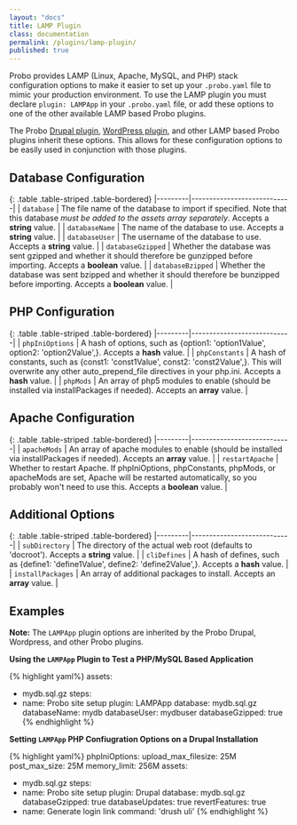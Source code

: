 ```yaml
---
layout: "docs"
title: LAMP Plugin
class: documentation
permalink: /plugins/lamp-plugin/
published: true
---
```

Probo provides LAMP (Linux, Apache, MySQL, and PHP) stack configuration options to make it easier to set up your `.probo.yaml` file to mimic your production environment. To use the LAMP plugin you must declare `plugin: LAMPApp` in your `.probo.yaml` file, or add these options to one of the other available LAMP based Probo plugins.

The Probo [Drupal plugin](/plugins/drupal-plugin/), [WordPress plugin](/plugins/wordpress-plugin/), and other LAMP based Probo plugins inherit these options. This allows for these configuration options to be easily used in conjunction with those plugins.

## Database Configuration

{: .table .table-striped .table-bordered}
|---------|----------------------------|
| `database` | The file name of the database to import if specified. Note that this database *must be added to the assets array separately*. Accepts a **string** value. |
| `databaseName` | The name of the database to use. Accepts a **string** value. |
| `databaseUser` | The username of the database to use. Accepts a **string** value. |
| `databaseGzipped` | Whether the database was sent gzipped and whether it should therefore be gunzipped before importing. Accepts a **boolean** value. |
| `databaseBzipped` | Whether the database was sent bzipped and whether it should therefore be bunzipped before importing. Accepts a **boolean** value. |

## PHP Configuration

{: .table .table-striped .table-bordered}
|---------|----------------------------|
| `phpIniOptions` | A hash of options, such as {option1: 'option1Value', option2: 'option2Value',}. Accepts a **hash** value. |
| `phpConstants` | A hash of constants, such as {const1: 'const1Value', const2: 'const2Value',}. This will overwrite any other auto_prepend_file directives in your php.ini. Accepts a **hash** value. |
| `phpMods` | An array of php5 modules to enable (should be installed via installPackages if needed). Accepts an **array** value. |

## Apache Configuration

{: .table .table-striped .table-bordered}
|---------|----------------------------|
| `apacheMods` | An array of apache modules to enable (should be installed via installPackages if needed). Accepts an **array** value. |
| `restartApache` | Whether to restart Apache. If phpIniOptions, phpConstants, phpMods, or apacheMods are set, Apache will be restarted automatically, so you probably won't need to use this. Accepts a **boolean** value. |

## Additional Options

{: .table .table-striped .table-bordered}
|---------|----------------------------|
| `subDirectory` | The directory of the actual web root (defaults to 'docroot'). Accepts a **string** value. |
| `cliDefines` | A hash of defines, such as {define1: 'define1Value', define2: 'define2Value',}. Accepts a **hash** value. |
| `installPackages` | An array of additional packages to install. Accepts an **array** value. |

## Examples

**Note:** The `LAMPApp` plugin options are inherited by the Probo Drupal, Wordpress, and other Probo plugins.

**Using the `LAMPApp` Plugin to Test a PHP/MySQL Based Application**

{% highlight yaml%}
assets:
  - mydb.sql.gz
steps:
  - name: Probo site setup
    plugin: LAMPApp
    database: mydb.sql.gz
    databaseName: mydb
    databaseUser: mydbuser
    databaseGzipped: true
{% endhighlight %}

**Setting `LAMPApp` PHP Confiugration Options on a Drupal Installation**

{% highlight yaml%}
phpIniOptions:
  upload_max_filesize: 25M
  post_max_size: 25M
  memory_limit: 256M
assets:
  - mydb.sql.gz
steps:
  - name: Probo site setup
    plugin: Drupal
    database: mydb.sql.gz
    databaseGzipped: true
    databaseUpdates: true
    revertFeatures: true
  - name: Generate login link
    command: 'drush uli'
{% endhighlight %}
